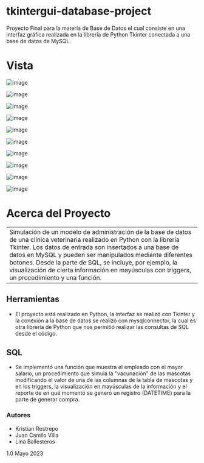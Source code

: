 # tkintergui-database-project
Proyecto Final para la materia de Base de Datos el cual consiste en una interfaz gráfica realizada en la librería de Python Tkinter conectada a una base de datos de MySQL. 

# Vista 
![image](https://github.com/linasofi13/tkintergui-database-project/assets/103126242/6cc3df7c-a1a1-4aae-bd48-2b9c1ac342b9)

![image](https://github.com/linasofi13/tkintergui-database-project/assets/103126242/10ac8b1b-21b0-4a45-814f-80122bc4114d)

![image](https://github.com/linasofi13/tkintergui-database-project/assets/103126242/de2b7daf-fcbd-4665-8f41-4c4fa28b7f68)

![image](https://github.com/linasofi13/tkintergui-database-project/assets/103126242/41822efe-8f6f-43cf-9dcb-cb2a686c59ee)

![image](https://github.com/linasofi13/tkintergui-database-project/assets/103126242/485320ca-edd9-4c6b-ba51-794829dab2f6)

![image](https://github.com/linasofi13/tkintergui-database-project/assets/103126242/31477e98-1985-4a75-b9c6-06b656e7f54c)

![image](https://github.com/linasofi13/tkintergui-database-project/assets/103126242/533954d3-e8b0-41fb-b964-c89f583bd589)

![image](https://github.com/linasofi13/tkintergui-database-project/assets/103126242/04381629-fb53-4a54-9da7-949852f7e519)

![image](https://github.com/linasofi13/tkintergui-database-project/assets/103126242/68717232-77ce-4e91-8b24-b2621f0f71a0)

![image](https://github.com/linasofi13/tkintergui-database-project/assets/103126242/e5088b83-bb7b-4960-9173-8e171cb63ff2)



# Acerca del Proyecto
<table>
<tr>
<td>
  Simulación de un modelo de administración de la base de datos de una clínica veterinaria realizado en Python con la librería Tkinter. Los datos de entrada son insertados a una base de datos en MySQL y pueden ser manipulados mediante diferentes botones. Desde la parte de SQL, se incluye, por ejemplo, la visualización de cierta información en mayúsculas con triggers, un procedimiento y una función.  
</td>
</tr>
</table>


## Herramientas
- El proyecto está realizado en Python, la interfaz se realizó con Tkinter y la conexión a la base de datos se realizó con mysqlconnector, la cual es otra librería de Python que nos permitió realizar las consultas de SQL desde el código.


## SQL
- Se implementó una función que muestra el empleado con el mayor salario, un procedimiento que simula la "vacunación" de las mascotas modificando el valor de una de las columnas de la tabla de mascotas y en los triggers, la visualización en mayúsculas de la información y el reporte de en qué momentó se generó un registro (DATETIME) para la parte de generar compra.

### Autores
- Kristian Restrepo
- Juan Camilo Villa
- Lina Ballesteros

1.0 Mayo 2023

